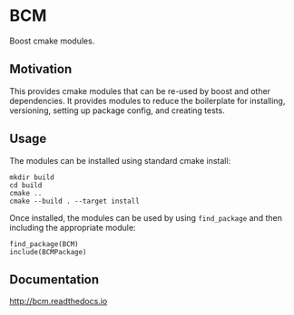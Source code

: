 BCM
===

Boost cmake modules.

Motivation
----------

This provides cmake modules that can be re-used by boost and other dependencies. It provides modules to reduce the boilerplate for installing, versioning, setting up package config, and creating tests.

Usage
-----

The modules can be installed using standard cmake install:

    mkdir build
    cd build
    cmake ..
    cmake --build . --target install

Once installed, the modules can be used by using `find_package` and then including the appropriate module:

    find_package(BCM)
    include(BCMPackage)

Documentation
-------------

http://bcm.readthedocs.io

